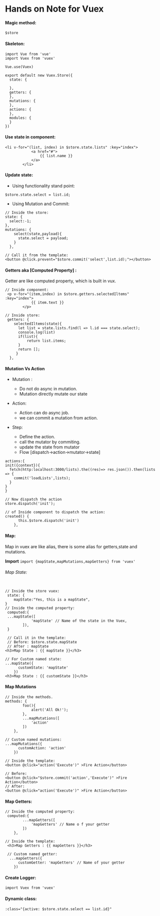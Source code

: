 # Hands on Note for Vuex

#### Magic method:
```
$store
```

#### Skeleton:
```
import Vue from 'vue'
import Vuex from 'vuex'

Vue.use(Vuex)

export default new Vuex.Store({
  state: {
    
  },
  getters: {
  },
  mutations: {
  },
  actions: {
  },
  modules: {
  }
})
```

#### Use state in component:
```
<li v-for="(list, index) in $store.state.lists" :key="index">
            <a href="#">
                {{ list.name }}
            </a>
        </li>
```

#### Update state:
* Using functionality stand point:
```
$store.state.select = list.id;
```

* Using Mutation and Commit:
```
// Inside the store:
state: {
  select:-1;
},
mutations: {
    select(state,payload){
      state.select = payload;
    }
  },

// Call it from the template:
<button @click.prevent="$store.commit('select',list.id);"></button>
```

#### Getters aka [Computed Property] : 
Getter are like computed property, which is built in vux.

```
// Inside component:
 <p v-for="(item,index) in $store.getters.selectedIltems" :key="index">
            {{ item.text }}
        </p>
        
// Inside store:
 getters: {
    selectedIltems(state){
      let list = state.lists.find(l => l.id === state.select);
      console.log(list)
      if(list){
          return list.items;
      }
      return [];
     }
  },
```

#### Mutation Vs Action
* Mutation : 
  - Do not do async in mutation.
  - Mutation directly mutate our state
* Action:
   - Action can do async job.
   - we can commit a mutation from action.

* Step:
  - Define the action.
  - call the mutator by commiting.
  - update the state from mutator
  - Flow [dispatch->action->mutator->state]

```
actions:{
init({context}){
  fetch(http:localhost:3000/lists).the((res)=> res.json()).then(lists => {
    commit('loadLists',lists);
  }
}
}

// Now dispatch the action
store.dispatch('init');

// of Inside component to dispatch the action:
created() {
      this.$store.dispatch('init')
    },

```

#### Map:
Map in vuex are like alias, there is some alias for getters,state and mutations.

**Import** ``` import {mapState,mapMutations,mapGetters} from 'vuex' ```

###### Map State:
```

// Inside the store vuex:
 state: {
    mapState:"Yes, this is a mapState",
}
// Inside the computed property:
 computed:{
 ...mapState([
            'mapState' // Name of the state in the Vuex,
        ]),
 }
 
 // Call it in the template:
 // Before: $store.state.mapState
 // After : mapState
<h3>Map State : {{ mapState }}</h3>

// For Custom named state:
...mapState({
      customState: 'mapState'
    })
<h3>Map State : {{ customState }}</h3>
```

#### Map Mutations
```
// Inside the methods.
methods: {
        foo(){
            alert('All Ok!');
        },
        ...mapMutations([
            'action'
        ])
    },
    
// Custom named mutations:
...mapMutations({
      customAction: 'action'
    })
    
// Inside the template:
<button @click="action('Execute')" >Fire Action</button>     

// Before: 
<button @click="$store.commit('action','Execute')" >Fire Action</button>  
// After: 
<button @click="action('Execute')" >Fire Action</button>     
```

#### Map Getters:
```
// Inside the computed property:
 computed:{
        ...mapGetters([
            'mapGetters' // Name o f your getter
        ])
    },
    
// Inside the template:
 <h3>Map Getters : {{ mapGetters }}</h3>
 
 // Custom named getter:
  ...mapGetters({
      customGetter: 'mapGetters' // Name of your getter
    })
```

#### Create Logger:
```
import Vuex from 'vuex'
```

#### Dynamic class:
```
:class="{active: $store.state.select == list.id}"
```










